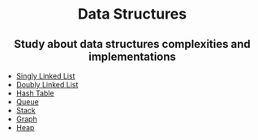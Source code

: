 <h1 align='center'>Data Structures</h1>
<h2 align='center'>Study about data structures complexities and implementations</h2>

<ul>
    <li>
        <a href='src/SinglyLinkedList'>Singly Linked List</a>
    </li>
    <li>
        <a href='src/DoublyLinkedList'>Doubly Linked List</a>
    </li>
    <li>
        <a href='src/HashTable'>Hash Table</a>
    </li>
    <li>
        <a href='src/Queue'>Queue</a>
    </li>
    <li>
        <a href='src/Stack'>Stack</a>
    </li>
    <li>
        <a href='src/Graph'>Graph</a>
    </li>
    <li>
        <a href='src/Heap'>Heap</a>
    </li>
</ul>